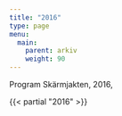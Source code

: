 ```yaml
---
title: "2016"
type: page
menu:
  main:
    parent: arkiv
    weight: 90
---
```


Program
Skärmjakten, 2016, 

{{< partial "2016" >}}
